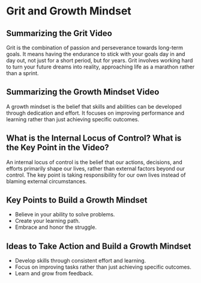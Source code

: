 # Grit and Growth Mindset

## Summarizing the Grit Video

Grit is the combination of passion and perseverance towards long-term goals. It means having the endurance to stick with your goals day in and day out, not just for a short period, but for years. Grit involves working hard to turn your future dreams into reality, approaching life as a marathon rather than a sprint.

## Summarizing the Growth Mindset Video

A growth mindset is the belief that skills and abilities can be developed through dedication and effort. It focuses on improving performance and learning rather than just achieving specific outcomes.

## What is the Internal Locus of Control? What is the Key Point in the Video?

An internal locus of control is the belief that our actions, decisions, and efforts primarily shape our lives, rather than external factors beyond our control. The key point is taking responsibility for our own lives instead of blaming external circumstances.

## Key Points to Build a Growth Mindset

- Believe in your ability to solve problems.
- Create your learning path.
- Embrace and honor the struggle.

## Ideas to Take Action and Build a Growth Mindset

- Develop skills through consistent effort and learning.
- Focus on improving tasks rather than just achieving specific outcomes.
- Learn and grow from feedback.
